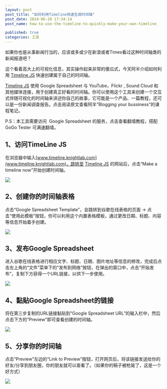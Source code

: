 ```yaml
---
layout: post
post_title: "如何利用Timeline快速生成时间轴"
post_date: 2014-06-28 17:34:14
post_name: how-to-use-the-timeline-to-quickly-make-your-own-timeline

published: true
categories: 工具
---
```


如果你也是从事新闻行当的，应该或多或少在新浪或者Times看过这种时间轴类的新闻报道吧？

这个看着高大上的可视化信息，其实操作起来非常的傻瓜式，今天阿半介绍如何利用 [Timeline JS](http://timeline.knightlab.com/) 快速创建属于自己的时间轴。

[Timeline JS](http://timeline.knightlab.com/) 使用 Google Spreadsheet 与 YouTube，Flickr , Sound Cloud 和其他媒体连接，用于创建真正好看的时间轴。你可以使用这个工具来创建一个交互式伴随可视化的时间轴来讲述你自己的故事，它可能是一个产品、一篇教程，还可以是一份新闻调查报告。点击阅读原文查看阿半“Blogging your bussiness”的课程笔记。

P.S：本工具需要访问  Google Spreadsheet 的服务，点击查看翻墙教程，搭配 GoGo Tester 可满速翻墙。

## 1、访问TimeLine JS

在浏览器中输入[www.timeline.knightlab.com](www.timeline.knightlab.com)，跳转至 [Timeline JS](http://timeline.knightlab.com/) 的网站后，点击“Make a timeline now”开始创建时间轴。

![](http://mmbiz.qpic.cn/mmbiz/z3T1vlHdIX85NNniaamgSzENlcn3iayWSJWaRIok7sCP6RVOJOCBdCVFfjwGhibLJrXDfCwxqBlsQABpzr6ia0bNCw/0)

## 2、创建你的时间轴表格

点击“Google Spreadsheet Template”，会跳转到谷歌在线表格的页面 -&gt; 点击“使用此模板”按钮，你可以利用这个内置表格模板，通过更改日期、标题、内容等信息开始着手创建。

![](http://mmbiz.qpic.cn/mmbiz/z3T1vlHdIX85NNniaamgSzENlcn3iayWSJXKBLjjtfy5ubRCaE22GTypLLDxByKCIvbznCzUvFHFoRwXCDeMjkww/0)

## 3、发布Google Spreadsheet

进入谷歌在线表格进行相应文字、标题、日期、图片地址等信息的修改，完成后点击左上角的“文件”菜单下的“发布到网络”按钮，在弹出的窗口中，点击“开始发布”，复制下方获得一个URL链接，以供下一步使用。

![](http://mmbiz.qpic.cn/mmbiz/z3T1vlHdIX85NNniaamgSzENlcn3iayWSJxf0iaMDEIdicuiaI5jqnj2EPQ0r7OsyVmc7gN3fyR3y8cq0pz3T7cab2A/0)

## 4、黏贴Google Spreadsheet的链接

将在第三步复制的URL链接黏贴到“Google Spreadsheet URL”的输入栏中，然后点击下方的“Preview”即可查看创建的时间轴。

![](http://mmbiz.qpic.cn/mmbiz/z3T1vlHdIX85NNniaamgSzENlcn3iayWSJE1CICE0rX2OsY0iaCyCW0emIhnl7s3nHHBRYZ3yNSaIRb2H6IPGVQ8A/0)

## 5、分享你的时间轴

点击“Preview”左边的“Link to Preview”按钮，打开网页后，将该链接发送给你的好友/分享到朋友圈，你的朋友就可以查看了。（如果你的稿子被枪毙了，这是一个好方式）

![](http://mmbiz.qpic.cn/mmbiz/z3T1vlHdIX85NNniaamgSzENlcn3iayWSJoY2RdYNrWM8otwm8x4OWQ1he5XTOGPMFUS7cpavCwveX0j1hgZ9QlA/0)